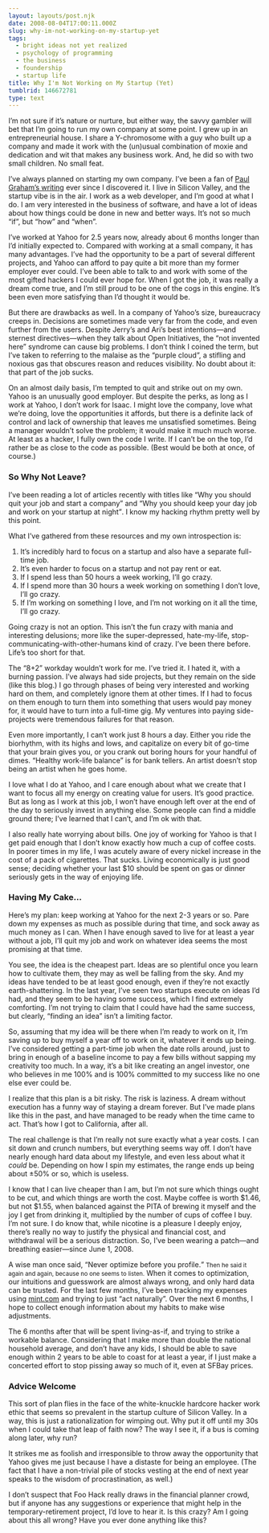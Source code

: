 ```yaml
---
layout: layouts/post.njk
date: 2008-08-04T17:00:11.000Z
slug: why-im-not-working-on-my-startup-yet
tags:
  - bright ideas not yet realized
  - psychology of programming
  - the business
  - foundership
  - startup life
title: Why I'm Not Working on My Startup (Yet)
tumblrid: 146672781
type: text
---
```

<p>I&rsquo;m not sure if it&rsquo;s nature or nurture, but either way, the savvy gambler will bet that I&rsquo;m going to run my own company at some point.  I grew up in an entrepreneurial house.  I share a Y-chromosome with a guy who built up a company and made it work with the (un)usual combination of moxie and dedication and wit that makes any business work.  And, he did so with two small children.  No small feat.</p>

<p>I&rsquo;ve always planned on starting my own company.  I&rsquo;ve been a fan of <a href="http://www.paulgraham.com/articles.html">Paul Graham&rsquo;s writing</a> ever since I discovered it.  I live in Silicon Valley, and the startup vibe is in the air.  I work as a web developer, and I&rsquo;m good at what I do.  I am very interested in the business of software, and have a lot of ideas about how things could be done in new and better ways.  It&rsquo;s not so much &ldquo;if&rdquo;, but &ldquo;how&rdquo; and &ldquo;when&rdquo;.</p>

<p>I&rsquo;ve worked at Yahoo for 2.5 years now, already about 6 months longer than I&rsquo;d initially expected to.  Compared with working at a small company, it has many advantages.  I&rsquo;ve had the opportunity to be a part of several different projects, and Yahoo can afford to pay quite a bit more than my former employer ever could.  I&rsquo;ve been able to talk to and work with some of the most gifted hackers I could ever hope for.  When I got the job, it was really a dream come true, and I&rsquo;m still proud to be one of the cogs in this engine.  It&rsquo;s been even more satisfying than I&rsquo;d thought it would be.</p>

<p>But there are drawbacks as well.  In a company of Yahoo&rsquo;s size, bureaucracy creeps in.  Decisions are sometimes made very far from the code, and even further from the users.  Despite Jerry&rsquo;s and Ari&rsquo;s best intentions&mdash;and sternest directives&mdash;when they talk about Open Initiatives, the &ldquo;not invented here&rdquo; syndrome can cause big problems.  I don&rsquo;t think I coined the term, but I&rsquo;ve taken to referring to the malaise as the &ldquo;purple cloud&rdquo;, a stifling and noxious gas that obscures reason and reduces visibility.  No doubt about it: that part of the job sucks.</p>

<p>On an almost daily basis, I&rsquo;m tempted to quit and strike out on my own.  Yahoo is an unusually good employer.  But despite the perks, as long as I work at Yahoo, I don&rsquo;t work for Isaac.  I might love the company, love what we&rsquo;re doing, love the opportunities it affords, but there is a definite lack of control and lack of ownership that leaves me unsatisfied sometimes.  Being a manager wouldn&rsquo;t solve the problem; it would make it much much worse.  At least as a hacker, I fully own the code I write.  If I can&rsquo;t be on the top, I&rsquo;d rather be as close to the code as possible.  (Best would be both at once, of course.)</p>

<h3>So Why Not Leave?</h3>

<p>I&rsquo;ve been reading a lot of articles recently with titles like <q>Why you should quit your job and start a company</q> and <q>Why you should keep your day job and work on your startup at night</q>.  I know my hacking rhythm pretty well by this point.</p>

<p>What I&rsquo;ve gathered from these resources and my own introspection is:</p>

<ol><li>It&rsquo;s incredibly hard to focus on a startup and also have a separate full-time job.</li>
    <li>It&rsquo;s even harder to focus on a startup and not pay rent or eat.</li>
    <li>If I spend less than 50 hours a week working, I&rsquo;ll go crazy.</li>
    <li>If I spend more than 30 hours a week working on something I don&rsquo;t love, I&rsquo;ll go crazy.</li>
    <li>If I&rsquo;m working on something I love, and I&rsquo;m not working on it all the time, I&rsquo;ll go crazy.</li>
</ol><p>Going crazy is not an option.  This isn&rsquo;t the fun crazy with mania and interesting delusions; more like the super-depressed, hate-my-life, stop-communicating-with-other-humans kind of crazy.  I&rsquo;ve been there before.  Life&rsquo;s too short for that.</p>

<p>The &ldquo;8+2&rdquo; workday wouldn&rsquo;t work for me.  I&rsquo;ve tried it.  I hated it, with a burning passion.  I&rsquo;ve always had side projects, but they remain on the side (like this blog.)  I go through phases of being very interested and working hard on them, and completely ignore them at other times.  If I had to focus on them enough to turn them into something that users would pay money for, it would have to turn into a full-time gig.  My ventures into paying side-projects were tremendous failures for that reason.</p>

<p>Even more importantly, I can&rsquo;t work just 8 hours a day.  Either you ride the biorhythm, with its highs and lows, and capitalize on every bit of go-time that your brain gives you, or you crank out boring hours for your handful of dimes.  &ldquo;Healthy work-life balance&rdquo; is for bank tellers.  An artist doesn&rsquo;t stop being an artist when he goes home.</p>

<p>I love what I do at Yahoo, and I care enough about what we create that I want to focus all my energy on creating value for users.  It&rsquo;s good practice.  But as long as I work at this job, I won&rsquo;t have enough left over at the end of the day to seriously invest in anything else.  Some people can find a middle ground there; I&rsquo;ve learned that I can&rsquo;t, and I&rsquo;m ok with that.</p>

<p>I also really hate worrying about bills.  One joy of working for Yahoo is that I get paid enough that I don&rsquo;t know exactly how much a cup of coffee costs.  In poorer times in my life, I was acutely aware of every nickel increase in the cost of a pack of cigarettes.  That sucks.  Living economically is just good sense; deciding whether your last $10 should be spent on gas or dinner seriously gets in the way of enjoying life.</p>

<h3>Having My Cake&hellip;</h3>

<p>Here&rsquo;s my plan: keep working at Yahoo for the next 2-3 years or so.  Pare down my expenses as much as possible during that time, and sock away as much money as I can.  When I have enough saved to live for at least a year without a job, I&rsquo;ll quit my job and work on whatever idea seems the most promising at that time.</p>

<p>You see, the idea is the cheapest part.  Ideas are so plentiful once you learn how to cultivate them, they may as well be falling from the sky.  And my ideas have tended to be at least good enough, even if they&rsquo;re not exactly earth-shattering.  In the last year, I&rsquo;ve seen two startups execute on ideas I&rsquo;d had, and they seem to be having some success, which I find extremely comforting.  I&rsquo;m not trying to claim that I could have had the same success, but clearly, &ldquo;finding an idea&rdquo; isn&rsquo;t a limiting factor.</p>

<p>So, assuming that my idea will be there when I&rsquo;m ready to work on it, I&rsquo;m saving up to buy myself a year off to work on it, whatever it ends up being.  I&rsquo;ve considered getting a part-time job when the date rolls around, just to bring in enough of a baseline income to pay a few bills without sapping my creativity too much.  In a way, it&rsquo;s a bit like creating an angel investor, one who believes in me 100% and is 100% committed to my success like no one else ever could be.</p>

<p>I realize that this plan is a bit risky.  The risk is laziness.  A dream without execution has a funny way of staying a dream forever.  But I&rsquo;ve made plans like this in the past, and have managed to be ready when the time came to act.  That&rsquo;s how I got to California, after all.</p>

<p>The real challenge is that I&rsquo;m really not sure exactly what a year costs.  I can sit down and crunch numbers, but everything seems way off.  I don&rsquo;t have nearly enough hard data about my lifestyle, and even less about what it <em>could</em> be.  Depending on how I spin my estimates, the range ends up being about ±50% or so, which is useless.</p>

<p>I know that I can live cheaper than I am, but I&rsquo;m not sure which things ought to be cut, and which things are worth the cost.  Maybe coffee is worth $1.46, but not $1.55, when balanced against the PITA of brewing it myself and the joy I get from drinking it, multiplied by the number of cups of coffee I buy.  I&rsquo;m not sure.  I do know that, while nicotine is a pleasure I deeply enjoy, there&rsquo;s really no way to justify the physical and financial cost, and withdrawal will be a serious distraction.  So, I&rsquo;ve been wearing a patch&mdash;and breathing easier&mdash;since June 1, 2008.</p>

<p>A wise man once said, <q>Never optimize before you profile.</q>  <small>Then he said it again and again, because no one seems to listen.</small>  When it comes to optimization, our intuitions and guesswork are almost always wrong, and only hard data can be trusted.  For the last few months, I&rsquo;ve been tracking my expenses using <a href="http://mint.com">mint.com</a> and trying to just &ldquo;act naturally&rdquo;.  Over the next 6 months, I hope to collect enough information about my habits to make wise adjustments.</p>

<p>The 6 months after that will be spent living-as-if, and trying to strike a workable balance.  Considering that I make more than double the national household average, and don&rsquo;t have any kids, I should be able to save enough within 2 years to be able to coast for at least a year, if I just make a concerted effort to stop pissing away so much of it, even at SFBay prices.</p>

<h3>Advice Welcome</h3>

<p>This sort of plan flies in the face of the white-knuckle hardcore hacker work ethic that seems so prevalent in the startup culture of Silicon Valley.  In a way, this is just a rationalization for wimping out.  Why put it off until my 30s when I could take that leap of faith now?  The way I see it, if a bus is coming along later, why run?</p>

<p>It strikes me as foolish and irresponsible to throw away the opportunity that Yahoo gives me just because I have a distaste for being an employee.  (The fact that I have a non-trivial pile of stocks vesting at the end of next year speaks to the wisdom of procrastination, as well.)</p>

<p>I don&rsquo;t suspect that Foo Hack really draws in the financial planner crowd, but if anyone has any suggestions or experience that might help in the temporary-retirement project, I&rsquo;d love to hear it.  Is this crazy?  Am I going about this all wrong?  Have you ever done anything like this?</p>
